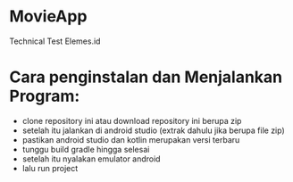 # MovieApp
Technical Test Elemes.id

# Cara penginstalan dan Menjalankan Program:

- clone repository ini atau download repository ini berupa zip
- setelah itu jalankan di android studio (extrak dahulu jika berupa file zip)
- pastikan android studio dan kotlin merupakan versi terbaru
- tunggu build gradle hingga selesai
- setelah itu nyalakan emulator android
- lalu run project
